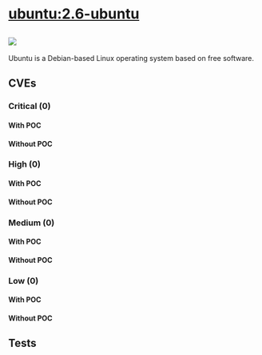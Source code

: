 # [ubuntu:2.6-ubuntu](https://hub.docker.com/_/ubuntu?tab=tags)
![](https://img.shields.io/static/v1?label=tag&message=2.6-ubuntu&color=blue)
---
<p>
Ubuntu is a Debian-based Linux operating system based on free software.
</p>

## CVEs
### Critical (0)
#### With POC

#### Without POC


### High (0)
#### With POC

#### Without POC


### Medium (0)
#### With POC

#### Without POC


### Low (0)
#### With POC

#### Without POC


## Tests
